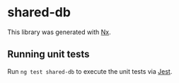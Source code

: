 # shared-db

This library was generated with [Nx](https://nx.dev).

## Running unit tests

Run `ng test shared-db` to execute the unit tests via [Jest](https://jestjs.io).
